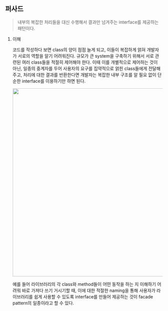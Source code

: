 ## 퍼사드

> 내부의 복잡한 처리들을 대신 수행해서 결과만 넘겨주는 interface를 제공하는 패턴이다.

1. 이해

   코드를 작성하다 보면 class의 양이 점점 늘게 되고, 이들이 복잡하게 얽혀 개발자가 서로의 역할을 알기 어려워진다. 규모가 큰 system을 구축하기 위해서 서로 관련된 여러 class들을 적절히 제어해야 한다. 이때 이를 개별적으로 제어하는 것이 아닌, 일종의 중계자를 두어 사용자의 요구를 집약적으로 얽힌 class들에게 전달해 주고, 처리에 대한 결과를 반환한다면 개발자는 복잡한 내부 구조를 알 필요 없이 단순한 interface를 이용하기만 하면 된다.

   <img src="https://github.com/user-attachments/assets/57304870-38d3-41f9-8ad0-f4a4cc14ba79" width="600"/>

   예를 들어 라이브러리의 각 class와 method들이 어떤 동작을 하는 지 이해하기 어려워 바로 가져다 쓰기 거시기할 때, 이에 대한 적절한 naming을 통해 사용자가 라이브러리를 쉽게 사용할 수 있도록 interface를 만들어 제공하는 것이 facade pattern의 일종이라고 할 수 있다.
